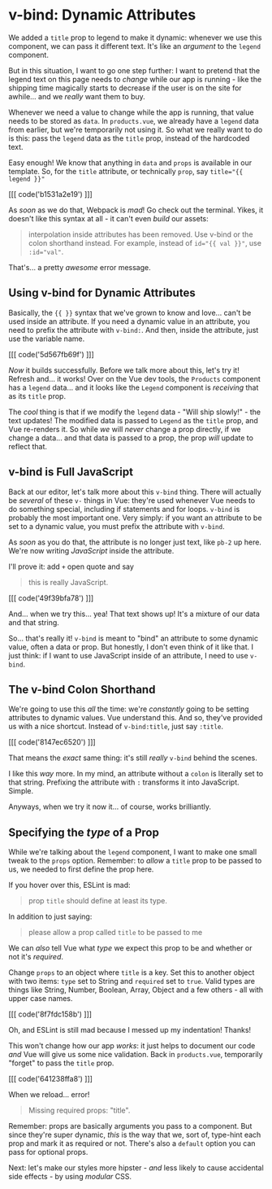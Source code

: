 # v-bind: Dynamic Attributes

We added a `title` prop to legend to make it dynamic: whenever we use this component,
we can pass it different text. It's like an *argument* to the `legend` component.

But in this situation, I want to go one step further: I want to pretend that the
legend text on this page needs to *change* while our app is running - like the
shipping time magically starts to decrease if the user is on the site for awhile...
and we *really* want them to buy.

Whenever we need a value to change while the app is running, that value needs to
be stored as `data`. In `products.vue`, we already have a `legend` data from earlier,
but we're temporarily not using it. So what we really want to do is this: pass the
`legend` data as the `title` prop, instead of the hardcoded text.

Easy enough! We know that anything in `data` and `props` is available in our
template. So, for the `title` attribute, or technically `prop`, say
`title="{{ legend }}"`

[[[ code('b1531a2e19') ]]]

As *soon* as we do that, Webpack is *mad*! Go check out the terminal. Yikes, it
doesn't like this syntax at all - it can't even *build* our assets:

> interpolation inside attributes has been removed. Use v-bind or the colon
shorthand instead. For example, instead of `id="{{ val }}"`, use `:id="val"`.

That's... a pretty *awesome* error message.

## Using v-bind for Dynamic Attributes

Basically, the `{{ }}` syntax that we've grown to know and love... can't be used
inside an attribute. If you need a dynamic value in an attribute, you need to
prefix the attribute with `v-bind:`. And then, inside the attribute, just use
the variable name.

[[[ code('5d567fb69f') ]]]

*Now* it builds successfully. Before we talk more about this, let's try it! Refresh
and... it works! Over on the Vue dev tools, the `Products` component has a `legend`
data... and it looks like the `Legend` component is *receiving* that as its `title`
prop.

The *cool* thing is that if we modify the `legend` data - "Will ship slowly!" - the
text updates! The modified data is passed to `Legend` as the `title` prop, and Vue
re-renders it. So while *we* will *never* change a prop directly, if we change a data... and that data is passed to a prop, the prop *will* update to reflect that.

## v-bind is Full JavaScript

Back at our editor, let's talk more about this `v-bind` thing. There will actually
be *several* of these `v-` things in Vue: they're used whenever Vue needs to do
something special, including if statements and for loops. `v-bind` is probably the
most important one. Very simply: if you want an attribute to be set to a dynamic
value, you must prefix the attribute with `v-bind`.

As *soon* as you do that, the attribute is no longer just text, like `pb-2` up
here. We're now writing *JavaScript* inside the attribute.

I'll prove it: add `+` open quote and say

> this is really JavaScript.

[[[ code('49f39bfa78') ]]]

And... when we try this... yea! That text shows up! It's a mixture of our data
and that string.

So... that's really it! `v-bind` is meant to "bind" an attribute to some dynamic
value, often a data or prop. But honestly, I don't even think of it like that.
I just think: if I want to use JavaScript inside of an attribute, I need to use
`v-bind`.

## The v-bind Colon Shorthand

We're going to use this *all* the time: we're *constantly* going to be setting
attributes to dynamic values. Vue understand this. And so, they've provided us
with a nice shortcut. Instead of `v-bind:title`, just say `:title`.

[[[ code('8147ec6520') ]]]

That means the *exact* same thing: it's still *really* `v-bind` behind the scenes.

I like this *way* more. In my mind, an attribute without a `colon` is literally
set to that string. Prefixing the attribute with `:` transforms it into JavaScript.
Simple.

Anyways, when we try it now it... of course, works brilliantly.

## Specifying the *type* of a Prop

While we're talking about the `legend` component, I want to make one small tweak
to the `props` option. Remember: to *allow* a `title` prop to be passed to us,
we needed to first define the prop here.

If you hover over this, ESLint is mad:

> prop `title` should define at least its type.

In addition to just saying:

> please allow a prop called `title` to be passed to me

We can *also* tell Vue what *type* we expect this prop to be and whether or not
it's *required*.

Change `props` to an object where `title` is a key. Set this to another object
with two items: `type` set to String and `required` set to `true`. Valid types
are things like String, Number, Boolean, Array, Object and a few others - all
with upper case names.

[[[ code('8f7fdc158b') ]]]

Oh, and ESLint is still mad because I messed up my indentation! Thanks!

This won't change how our app *works*: it just helps to document our code *and*
Vue will give us some nice validation. Back in `products.vue`, temporarily
"forget" to pass the `title` prop.

[[[ code('641238ffa8') ]]]

When we reload... error!

> Missing required props: "title".

Remember: props are basically arguments you pass to a component. But since they're
super dynamic, *this* is the way that we, sort of, type-hint each prop and mark it
as required or not. There's also a `default` option you can pass for optional
props.

Next: let's make our styles more hipster - *and* less likely to cause accidental
side effects - by using *modular* CSS.
